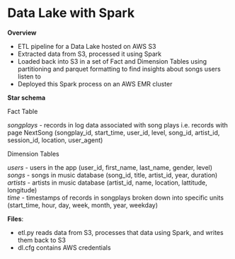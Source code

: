 # Data Lake with Spark

**Overview**
- ETL pipeline for a Data Lake hosted on AWS S3
- Extracted data from S3, processed it using Spark
- Loaded back into S3 in a set of Fact and Dimension Tables using partitioning and parquet formatting to find insights about songs users listen to
- Deployed this Spark process on an AWS EMR cluster

**Star schema**

Fact Table

*songplays* - records in log data associated with song plays i.e. records with page NextSong (songplay_id, start_time, user_id,
level, song_id, artist_id, session_id, location, user_agent)

Dimension Tables

*users* - users in the app (user_id, first_name, last_name, gender, level)   
*songs* - songs in music database (song_id, title, artist_id, year, duration)  
*artists* - artists in music database (artist_id, name, location, lattitude, longitude)  
*time* - timestamps of records in songplays broken down into specific units (start_time, hour, day, week, month, year, weekday)

**Files**:
- etl.py reads data from S3, processes that data using Spark, and writes them back to S3
- dl.cfg contains AWS credentials

